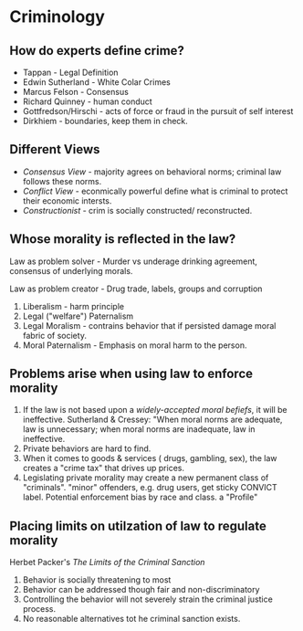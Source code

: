 Criminology
===========

How do experts define crime?
----------------------------
* Tappan - Legal Definition
* Edwin Sutherland - White Colar Crimes
* Marcus Felson - Consensus
* Richard Quinney - human conduct
* Gottfredson/Hirschi - acts of force or fraud in the pursuit of self
  interest
* Dirkhiem - boundaries, keep them in check.

Different Views
---------------
* *Consensus View* - majority agrees on behavioral norms; criminal law
  follows these norms.
* *Conflict View* - econmically powerful define what is criminal to
  protect their economic intersts.
* *Constructionist* - crim is socially constructed/ reconstructed.

Whose morality is reflected in the law?
---------------------------------------
Law as problem solver - Murder vs underage drinking agreement, consensus
of underlying morals.

Law as problem creator - Drug trade, labels, groups and corruption

1. Liberalism - harm principle
2. Legal ("welfare") Paternalism
3. Legal Moralism - contrains behavior that if persisted damage moral
   fabric of society.
4. Moral Paternalism - Emphasis on moral harm to the person.

Problems arise when using law to enforce morality
-------------------------------------------------
1. If the law is not based upon a *widely-accepted moral befiefs*, it
   will be ineffective. Sutherland & Cressey: "When moral norms are
adequate, law is unnecessary; when moral norms are inadequate, law in
ineffective.
2. Private behaviors are hard to find.
3. When it comes to goods & services ( drugs, gambling, sex), the law
   creates a "crime tax" that drives up prices.
4. Legislating private morality may create a new permanent class of
   "criminals". "minor" offenders, e.g. drug users, get sticky CONVICT
label. Potential enforcement bias by race and class. a "Profile"

Placing limits on utilzation of law to regulate morality
---------------------------------------------------------
Herbet Packer's _The Limits of the Criminal Sanction_ 
1. Behavior is socially threatening to most
2. Behavior can be addressed though fair and non-discriminatory
3. Controlling the behavior will not severely strain the criminal
   justice process.
4. No reasonable alternatives tot he criminal sanction exists.
